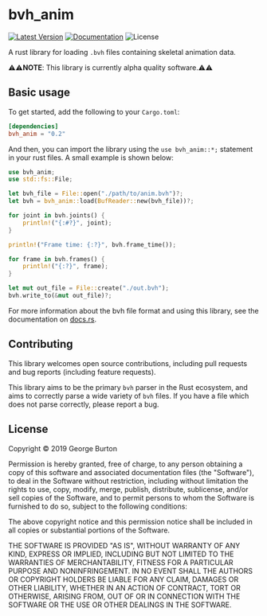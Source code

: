 # bvh_anim

[![Latest Version]][crates.io] [![Documentation]][docs.rs] ![License]

A rust library for loading `.bvh` files containing skeletal animation data.

⚠⚠**NOTE**: This library is currently alpha quality software.⚠⚠

## Basic usage

To get started, add the following to your `Cargo.toml`:

```toml
[dependencies]
bvh_anim = "0.2"
```

And then, you can import the library using the `use bvh_anim::*;` statement
in your rust files. A small example is shown below:

```rust
use bvh_anim;
use std::fs::File;

let bvh_file = File::open("./path/to/anim.bvh")?;
let bvh = bvh_anim::load(BufReader::new(bvh_file))?;

for joint in bvh.joints() {
    println!("{:#?}", joint);
}

println!("Frame time: {:?}", bvh.frame_time());

for frame in bvh.frames() {
    println!("{:?}", frame);
}

let mut out_file = File::create("./out.bvh");
bvh.write_to(&mut out_file)?;
```

For more information about the bvh file format and using this library,
see the documentation on [docs.rs](https://docs.rs/bvh_anim).

## Contributing

This library welcomes open source contributions, including pull requests and bug
reports (including feature requests).

This library aims to be the primary `bvh` parser in the Rust ecosystem, and aims
to correctly parse a wide variety of `bvh` files. If you have a file which does
not parse correctly, please report a bug.

## License

Copyright © 2019 George Burton

Permission is hereby granted, free of charge, to any person obtaining a copy of this software
and associated documentation files (the "Software"), to deal in the Software without restriction,
including without limitation the rights to use, copy, modify, merge, publish, distribute, sublicense,
and/or sell copies of the Software, and to permit persons to whom the Software is furnished to do so,
subject to the following conditions:

The above copyright notice and this permission notice shall be included in all copies or substantial
portions of the Software.

THE SOFTWARE IS PROVIDED "AS IS", WITHOUT WARRANTY OF ANY KIND, EXPRESS OR IMPLIED, INCLUDING BUT NOT
LIMITED TO THE WARRANTIES OF MERCHANTABILITY, FITNESS FOR A PARTICULAR PURPOSE AND NONINFRINGEMENT. IN
NO EVENT SHALL THE AUTHORS OR COPYRIGHT HOLDERS BE LIABLE FOR ANY CLAIM, DAMAGES OR OTHER LIABILITY,
WHETHER IN AN ACTION OF CONTRACT, TORT OR OTHERWISE, ARISING FROM, OUT OF OR IN CONNECTION WITH THE
SOFTWARE OR THE USE OR OTHER DEALINGS IN THE SOFTWARE.

[Documentation]: https://docs.rs/bvh_anim/badge.svg
[Latest Version]: https://img.shields.io/crates/v/bvh_anim.svg
[docs.rs]: https://docs.rs/bvh_anim
[crates.io]: https://crates.io/crates/bvh_anim
[License]: https://img.shields.io/crates/l/bvh_anim.svg